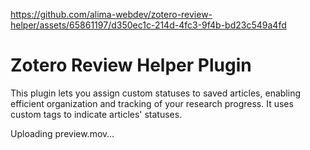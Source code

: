 
https://github.com/alima-webdev/zotero-review-helper/assets/65861197/d350ec1c-214d-4fc3-9f4b-bd23c549a4fd
# Zotero Review Helper Plugin

This plugin lets you assign custom statuses to saved articles, enabling efficient organization and tracking of your research progress. It uses custom tags to indicate articles' statuses.

Uploading preview.mov…

